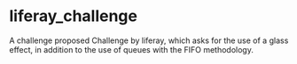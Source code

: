 # liferay_challenge
 A challenge proposed Challenge by liferay, which asks for the use of a glass effect, in addition to the use of queues with the FIFO methodology.

